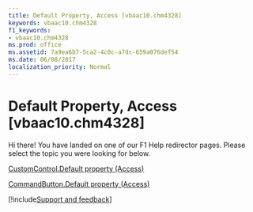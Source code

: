 ```yaml
---
title: Default Property, Access [vbaac10.chm4328]
keywords: vbaac10.chm4328
f1_keywords:
- vbaac10.chm4328
ms.prod: office
ms.assetid: 7a9ea6b7-5ca2-4c0c-a7dc-659a076def54
ms.date: 06/08/2017
localization_priority: Normal
---
```



# Default Property, Access [vbaac10.chm4328]

Hi there! You have landed on one of our F1 Help redirector pages. Please select the topic you were looking for below.

[CustomControl.Default property (Access)](https://msdn.microsoft.com/library/ffe92e84-4bfa-56a2-298e-00d448f8dc29%28Office.15%29.aspx)

[CommandButton.Default property (Access)](https://msdn.microsoft.com/library/b643350e-9a89-a0ff-b8dd-f1c2c1392992%28Office.15%29.aspx)

[!include[Support and feedback](~/includes/feedback-boilerplate.md)]